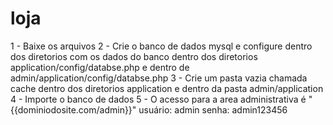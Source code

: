 # loja
1 - Baixe os arquivos
2 - Crie o banco de dados mysql e configure dentro dos diretorios com os dados do banco dentro dos diretorios application/config/databse.php e dentro de admin/application/config/databse.php
3 - Crie um pasta vazia chamada cache dentro dos diretorios application e dentro da pasta admin/application
4 - Importe o banco de dados
5 - O acesso para a area administrativa é "{{dominiodosite.com/admin}}"
usuário: admin
senha: admin123456